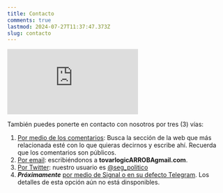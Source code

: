 ```yaml
---
title: Contacto
comments: true
lastmod: 2024-07-27T11:37:47.373Z
slug: contacto
---
```


<iframe src="https://docs.google.com/forms/d/e/1FAIpQLScORcCGCYYo1lNs5TAnNViYFccP_ZZ0_WiOJyb7IqjUd3vkeQ/viewform?embedded=true" frameborder="0" marginheight="0" marginwidth="0">Cargando…</iframe>

También puedes ponerte en contacto con nosotros por tres (3) vías:
1. <u>Por medio de los comentarios</u>: Busca la sección de la web que más relacionada esté con lo que quieras decirnos y escribe ahí. Recuerda que los comentarios son públicos. 
1. <u>Por email</u>: escribiéndonos a **tovarlogic<span class="text-danger">ARROBA</span>gmail.com**. 
1. <u>Por Twitter</u>: nuestro usuario es [@seg_politico](https://twitter.com/seg_politico)
1. ***Próximamente*** <u>por medio de Signal o en su defecto Telegram</u>. Los detalles de esta opción aún no está dinsponibles.


 

